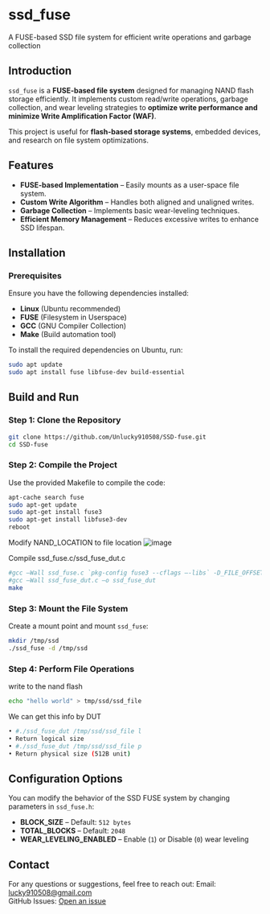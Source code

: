 #  ssd_fuse
A FUSE-based SSD file system for efficient write operations and garbage collection

## Introduction
`ssd_fuse` is a **FUSE-based file system** designed for managing NAND flash storage efficiently. It implements custom read/write operations, garbage collection, and wear leveling strategies to **optimize write performance and minimize Write Amplification Factor (WAF)**.

This project is useful for **flash-based storage systems**, embedded devices, and research on file system optimizations.

## Features
-  **FUSE-based Implementation** – Easily mounts as a user-space file system.
-  **Custom Write Algorithm** – Handles both aligned and unaligned writes.
-  **Garbage Collection** – Implements basic wear-leveling techniques.
-  **Efficient Memory Management** – Reduces excessive writes to enhance SSD lifespan.

##  Installation
### Prerequisites
Ensure you have the following dependencies installed:
- **Linux** (Ubuntu recommended)
- **FUSE** (Filesystem in Userspace)
- **GCC** (GNU Compiler Collection)
- **Make** (Build automation tool)

To install the required dependencies on Ubuntu, run:
```bash
sudo apt update
sudo apt install fuse libfuse-dev build-essential
```

## Build and Run
### Step 1: Clone the Repository
```bash
git clone https://github.com/Unlucky910508/SSD-fuse.git
cd SSD-fuse
```

### Step 2: Compile the Project
Use the provided Makefile to compile the code:
```bash
apt-cache search fuse
sudo apt-get update
sudo apt-get install fuse3
sudo apt-get install libfuse3-dev
reboot
```
Modify NAND_LOCATION to file location
![image](https://github.com/user-attachments/assets/60410dc4-a129-4476-b530-5f5dd2fd4a99)

Compile ssd_fuse.c/ssd_fuse_dut.c

```bash
#gcc –Wall ssd_fuse.c `pkg-config fuse3 --cflags –-libs` -D_FILE_OFFSET_BITS=64 –ossd_fuse
#gcc –Wall ssd_fuse_dut.c –o ssd_fuse_dut
make
```
### Step 3: Mount the File System
Create a mount point and mount `ssd_fuse`:
```bash
mkdir /tmp/ssd
./ssd_fuse -d /tmp/ssd
```

### Step 4: Perform File Operations
write to the nand flash
```bash
echo "hello world" > tmp/ssd/ssd_file
```
We can get this info by DUT
```bash
• #./ssd_fuse_dut /tmp/ssd/ssd_file l
• Return logical size
• #./ssd_fuse_dut /tmp/ssd/ssd_file p
• Return physical size (512B unit)
```

## Configuration Options
You can modify the behavior of the SSD FUSE system by changing parameters in `ssd_fuse.h`:
- **BLOCK_SIZE** – Default: `512 bytes`
- **TOTAL_BLOCKS** – Default: `2048`
- **WEAR_LEVELING_ENABLED** – Enable (`1`) or Disable (`0`) wear leveling

##  Contact
For any questions or suggestions, feel free to reach out:
 Email: lucky910508@gmail.com  
 GitHub Issues: [Open an issue](https://github.com/Unlucky910508/SSD-fuse/issues)
